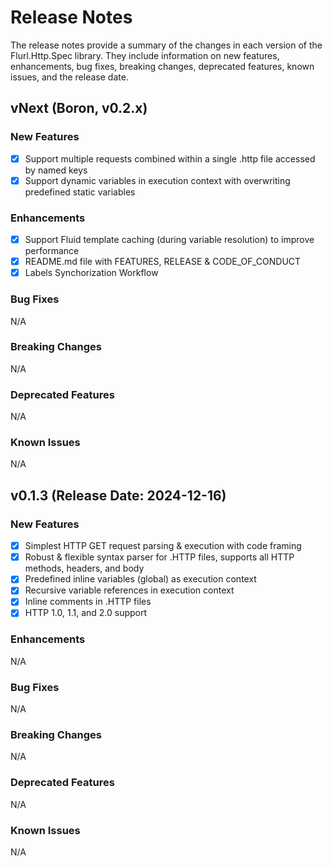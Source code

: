 # Release Notes

The release notes provide a summary of the changes in each version of the Flurl.Http.Spec library. They include information on new features, enhancements, bug fixes, breaking changes, deprecated features, known issues, and the release date.

## vNext (Boron, v0.2.x)

### New Features
- [x] Support multiple requests combined within a single .http file accessed by named keys
- [x] Support dynamic variables in execution context with overwriting predefined static variables

### Enhancements
- [x] Support Fluid template caching (during variable resolution) to improve performance
- [x] README.md file with FEATURES, RELEASE & CODE_OF_CONDUCT
- [x] Labels Synchorization Workflow

### Bug Fixes
N/A

### Breaking Changes
N/A

### Deprecated Features
N/A

### Known Issues
N/A

## v0.1.3 (Release Date: 2024-12-16)

### New Features
- [x] Simplest HTTP GET request parsing & execution with code framing
- [x] Robust & flexible syntax parser for .HTTP files, supports all HTTP methods, headers, and body
- [x] Predefined inline variables (global) as execution context
- [x] Recursive variable references in execution context
- [x] Inline comments in .HTTP files
- [x] HTTP 1.0, 1.1, and 2.0 support

### Enhancements
N/A

### Bug Fixes
N/A

### Breaking Changes
N/A

### Deprecated Features
N/A

### Known Issues
N/A
